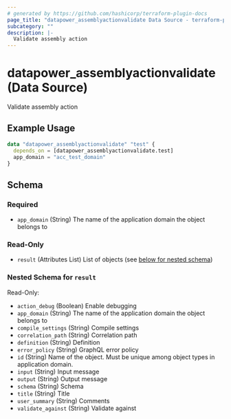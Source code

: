 ```yaml
---
# generated by https://github.com/hashicorp/terraform-plugin-docs
page_title: "datapower_assemblyactionvalidate Data Source - terraform-provider-datapower"
subcategory: ""
description: |-
  Validate assembly action
---
```


# datapower_assemblyactionvalidate (Data Source)

Validate assembly action

## Example Usage

```terraform
data "datapower_assemblyactionvalidate" "test" {
  depends_on = [datapower_assemblyactionvalidate.test]
  app_domain = "acc_test_domain"
}
```

<!-- schema generated by tfplugindocs -->
## Schema

### Required

- `app_domain` (String) The name of the application domain the object belongs to

### Read-Only

- `result` (Attributes List) List of objects (see [below for nested schema](#nestedatt--result))

<a id="nestedatt--result"></a>
### Nested Schema for `result`

Read-Only:

- `action_debug` (Boolean) Enable debugging
- `app_domain` (String) The name of the application domain the object belongs to
- `compile_settings` (String) Compile settings
- `correlation_path` (String) Correlation path
- `definition` (String) Definition
- `error_policy` (String) GraphQL error policy
- `id` (String) Name of the object. Must be unique among object types in application domain.
- `input` (String) Input message
- `output` (String) Output message
- `schema` (String) Schema
- `title` (String) Title
- `user_summary` (String) Comments
- `validate_against` (String) Validate against

